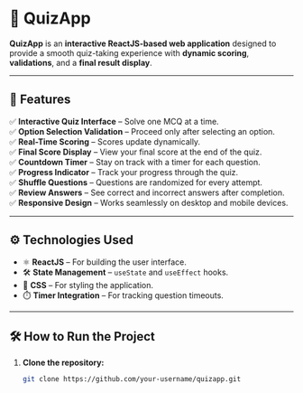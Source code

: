 # 🚀 **QuizApp**

**QuizApp** is an **interactive ReactJS-based web application** designed to provide a smooth quiz-taking experience with **dynamic scoring**, **validations**, and a **final result display**.

---

## 🌟 **Features**

✅ **Interactive Quiz Interface** – Solve one MCQ at a time.  
✅ **Option Selection Validation** – Proceed only after selecting an option.  
✅ **Real-Time Scoring** – Scores update dynamically.  
✅ **Final Score Display** – View your final score at the end of the quiz.  
✅ **Countdown Timer** – Stay on track with a timer for each question.  
✅ **Progress Indicator** – Track your progress through the quiz.  
✅ **Shuffle Questions** – Questions are randomized for every attempt.  
✅ **Review Answers** – See correct and incorrect answers after completion.  
✅ **Responsive Design** – Works seamlessly on desktop and mobile devices.

---

## ⚙️ **Technologies Used**

- ⚛️ **ReactJS** – For building the user interface.  
- 🛠️ **State Management** – `useState` and `useEffect` hooks.  
- 🎨 **CSS** – For styling the application.  
- ⏱️ **Timer Integration** – For tracking question timeouts.

---

## 🛠️ **How to Run the Project**

1. **Clone the repository:**  
   ```bash
   git clone https://github.com/your-username/quizapp.git
